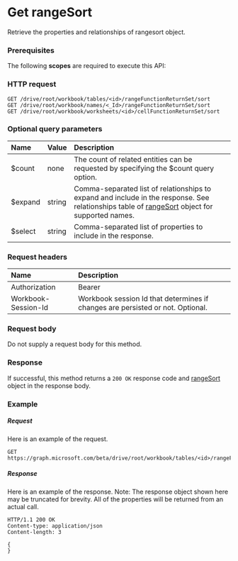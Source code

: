 # Get rangeSort

Retrieve the properties and relationships of rangesort object.
### Prerequisites
The following **scopes** are required to execute this API: 
### HTTP request
<!-- { "blockType": "ignored" } -->
```http
GET /drive/root/workbook/tables/<id>/rangeFunctionReturnSet/sort
GET /drive/root/workbook/names/<_Id>/rangeFunctionReturnSet/sort
GET /drive/root/workbook/worksheets/<id>/cellFunctionReturnSet/sort
```
### Optional query parameters
|Name|Value|Description|
|:---------------|:--------|:-------|
|$count|none|The count of related entities can be requested by specifying the $count query option.|
|$expand|string|Comma-separated list of relationships to expand and include in the response. See relationships table of [rangeSort](../resources/rangesort.md) object for supported names. |
|$select|string|Comma-separated list of properties to include in the response.|

### Request headers
| Name      |Description|
|:----------|:----------|
| Authorization  | Bearer <code>|
| Workbook-Session-Id  | Workbook session Id that determines if changes are persisted or not. Optional.|

### Request body
Do not supply a request body for this method.
### Response
If successful, this method returns a `200 OK` response code and [rangeSort](../resources/rangesort.md) object in the response body.
### Example
##### Request
Here is an example of the request.
<!-- {
  "blockType": "request",
  "name": "get_rangesort"
}-->
```http
GET https://graph.microsoft.com/beta/drive/root/workbook/tables/<id>/rangeFunctionReturnSet/sort
```
##### Response
Here is an example of the response. Note: The response object shown here may be truncated for brevity. All of the properties will be returned from an actual call.
<!-- {
  "blockType": "response",
  "truncated": true,
  "@odata.type": "microsoft.graph.rangesort"
} -->
```http
HTTP/1.1 200 OK
Content-type: application/json
Content-length: 3

{
}
```

<!-- uuid: 8fcb5dbc-d5aa-4681-8e31-b001d5168d79
2015-10-25 14:57:30 UTC -->
<!-- {
  "type": "#page.annotation",
  "description": "Get rangeSort",
  "keywords": "",
  "section": "documentation",
  "tocPath": ""
}-->